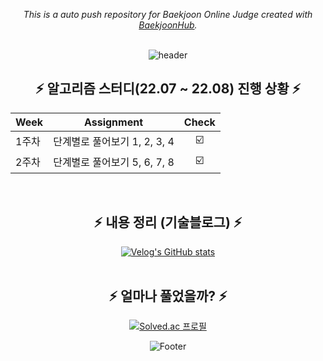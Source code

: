 <div align="center">
 
_This is a auto push repository for Baekjoon Online Judge created with [BaekjoonHub](https://github.com/BaekjoonHub/BaekjoonHub)._
</br></br>
 
![header](https://capsule-render.vercel.app/api?type=waving&color=F5DDDD&height=200&section=header&text=Baekjoon%20문제%20풀이&fontSize=40&fontColor=53687E)


##  ⚡ 알고리즘 스터디(22.07 ~ 22.08) 진행 상황 ⚡


| Week | Assignment | Check |
| ------ | ----------- | :--: |
| 1주차 | 단계별로 풀어보기 1, 2, 3, 4 | ☑️ |
| 2주차 | 단계별로 풀어보기 5, 6, 7, 8 | ☑️ |

</br>

##  ⚡ 내용 정리 (기술블로그) ⚡

[![Velog's GitHub stats](https://velog-readme-stats.vercel.app/api?name=gangjjang5&slug=알고리즘-백준-단계별로-풀어보기-6.-문자열)](https://velog.io/@gangjjang5/%EC%95%8C%EA%B3%A0%EB%A6%AC%EC%A6%98-%EB%B0%B1%EC%A4%80-%EB%8B%A8%EA%B3%84%EB%B3%84%EB%A1%9C-%ED%92%80%EC%96%B4%EB%B3%B4%EA%B8%B0-6.-%EB%AC%B8%EC%9E%90%EC%97%B4)
</br></br>

##  ⚡ 얼마나 풀었을까? ⚡
 
 [![Solved.ac
프로필](http://mazassumnida.wtf/api/v2/generate_badge?boj=gangjjang5)](https://solved.ac/gangjjang5)
 
 
 ![Footer](https://capsule-render.vercel.app/api?type=waving&color=F5DDDD&height=200&section=footer)
 </div>

